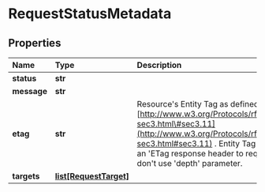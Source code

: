 # RequestStatusMetadata

## Properties

| Name | Type | Description | Notes |
| :--- | :--- | :--- | :--- |
| **status** | **str** |  | \[optional\] |
| **message** | **str** |  | \[optional\] |
| **etag** | **str** | Resource's Entity Tag as defined in [http://www.w3.org/Protocols/rfc2616/rfc2616-sec3.html\#sec3.11](http://www.w3.org/Protocols/rfc2616/rfc2616-sec3.html#sec3.11) . Entity Tag is also added as an 'ETag response header to requests which don't use 'depth' parameter. | \[optional\] \[readonly\] |
| **targets** | [**list\[RequestTarget\]**](requesttarget.md) |  | \[optional\] |

